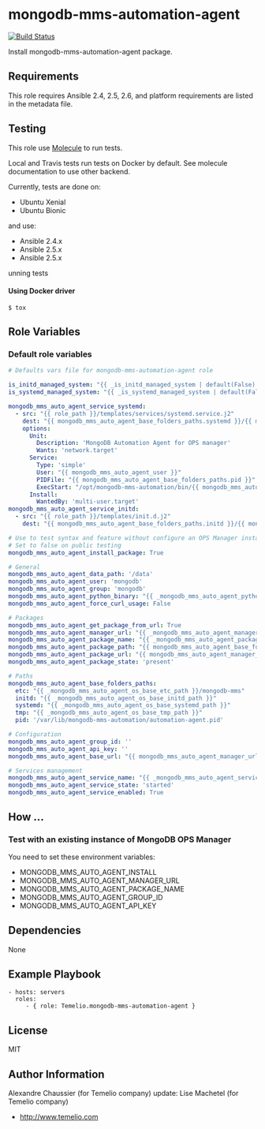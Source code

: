 # mongodb-mms-automation-agent

[![Build Status](https://travis-ci.org/Temelio/ansible-role-mongodb-mms-automation-agent.svg?branch=master)](https://travis-ci.org/Temelio/ansible-role-mongodb-mms-automation-agent)

Install mongodb-mms-automation-agent package.

## Requirements

This role requires Ansible 2.4, 2.5, 2.6,
and platform requirements are listed in the metadata file.

## Testing

This role use [Molecule](https://github.com/metacloud/molecule/) to run tests.

Local and Travis tests run tests on Docker by default.
See molecule documentation to use other backend.

Currently, tests are done on:
- Ubuntu Xenial
- Ubuntu Bionic

and use:
- Ansible 2.4.x
- Ansible 2.5.x
- Ansible 2.5.x


unning tests

#### Using Docker driver

```
$ tox
```

## Role Variables

### Default role variables

``` yaml
# Defaults vars file for mongodb-mms-automation-agent role

is_initd_managed_system: "{{ _is_initd_managed_system | default(False) }}"
is_systemd_managed_system: "{{ _is_systemd_managed_system | default(False) }}"

mongodb_mms_auto_agent_service_systemd:
  - src: "{{ role_path }}/templates/services/systemd.service.j2"
    dest: "{{ mongodb_mms_auto_agent_base_folders_paths.systemd }}/{{ mongodb_mms_auto_agent_service_name }}.service"
    options:
      Unit:
        Description: 'MongoDB Automation Agent for OPS manager'
        Wants: 'network.target'
      Service:
        Type: 'simple'
        User: "{{ mongodb_mms_auto_agent_user }}"
        PIDFile: "{{ mongodb_mms_auto_agent_base_folders_paths.pid }}"
        ExecStart: "/opt/mongodb-mms-automation/bin/{{ mongodb_mms_auto_agent_service_name }} -f {{ mongodb_mms_auto_agent_base_folders_paths.etc}}/automation-agent.config"
      Install:
        WantedBy: 'multi-user.target'
mongodb_mms_auto_agent_service_initd:
  - src: "{{ role_path }}/templates/init.d.j2"
    dest: "{{ mongodb_mms_auto_agent_base_folders_paths.initd }}/{{ mongodb_mms_auto_agent_service_name }}"

# Use to test syntax and feature without configure an OPS Manager instance
# Set to false on public testing
mongodb_mms_auto_agent_install_package: True

# General
mongodb_mms_auto_agent_data_path: '/data'
mongodb_mms_auto_agent_user: 'mongodb'
mongodb_mms_auto_agent_group: 'mongodb'
mongodb_mms_auto_agent_python_binary: "{{ _mongodb_mms_auto_agent_python_binary | default('/usr/bin/python2.7') }}"
mongodb_mms_auto_agent_force_curl_usage: False

# Packages
mongodb_mms_auto_agent_get_package_from_url: True
mongodb_mms_auto_agent_manager_url: "{{ _mongodb_mms_auto_agent_manager_url | default('') }}"
mongodb_mms_auto_agent_package_name: "{{ _mongodb_mms_auto_agent_package_name }}"
mongodb_mms_auto_agent_package_path: "{{ mongodb_mms_auto_agent_base_folders_paths.tmp }}/{{ mongodb_mms_auto_agent_package_name }}"
mongodb_mms_auto_agent_package_url: "{{ mongodb_mms_auto_agent_manager_url }}/download/agent/automation/{{ mongodb_mms_auto_agent_package_name }}"
mongodb_mms_auto_agent_package_state: 'present'

# Paths
mongodb_mms_auto_agent_base_folders_paths:
  etc: "{{ _mongodb_mms_auto_agent_os_base_etc_path }}/mongodb-mms"
  initd: "{{ _mongodb_mms_auto_agent_os_base_initd_path }}"
  systemd: "{{ _mongodb_mms_auto_agent_os_base_systemd_path }}"
  tmp: "{{ _mongodb_mms_auto_agent_os_base_tmp_path }}"
  pid: '/var/lib/mongodb-mms-automation/automation-agent.pid'

# Configuration
mongodb_mms_auto_agent_group_id: ''
mongodb_mms_auto_agent_api_key: ''
mongodb_mms_auto_agent_base_url: "{{ mongodb_mms_auto_agent_manager_url }}"

# Services management
mongodb_mms_auto_agent_service_name: "{{ _mongodb_mms_auto_agent_service_name }}"
mongodb_mms_auto_agent_service_state: 'started'
mongodb_mms_auto_agent_service_enabled: True
```

## How ...

### Test with an existing instance of MongoDB OPS Manager

You need to set these environment variables:
* MONGODB_MMS_AUTO_AGENT_INSTALL
* MONGODB_MMS_AUTO_AGENT_MANAGER_URL
* MONGODB_MMS_AUTO_AGENT_PACKAGE_NAME
* MONGODB_MMS_AUTO_AGENT_GROUP_ID
* MONGODB_MMS_AUTO_AGENT_API_KEY

## Dependencies

None

## Example Playbook

    - hosts: servers
      roles:
         - { role: Temelio.mongodb-mms-automation-agent }

## License

MIT

## Author Information

Alexandre Chaussier (for Temelio company)
update: Lise Machetel (for Temelio company)
- http://www.temelio.com

